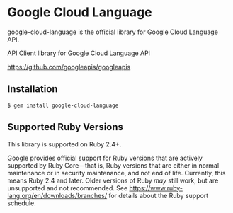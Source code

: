 # Google Cloud Language

google-cloud-language is the official library for Google Cloud Language API.

API Client library for Google Cloud Language API

https://github.com/googleapis/googleapis

## Installation

```
$ gem install google-cloud-language
```

## Supported Ruby Versions

This library is supported on Ruby 2.4+.

Google provides official support for Ruby versions that are actively supported
by Ruby Core—that is, Ruby versions that are either in normal maintenance or
in security maintenance, and not end of life. Currently, this means Ruby 2.4
and later. Older versions of Ruby _may_ still work, but are unsupported and not
recommended. See https://www.ruby-lang.org/en/downloads/branches/ for details
about the Ruby support schedule.
